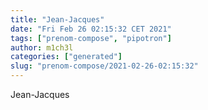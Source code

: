 ```yaml
---
title: "Jean-Jacques"
date: "Fri Feb 26 02:15:32 CET 2021"
tags: ["prenom-compose", "pipotron"]
author: m1ch3l
categories: ["generated"]
slug: "prenom-compose/2021-02-26-02:15:32"
---
```


Jean-Jacques
